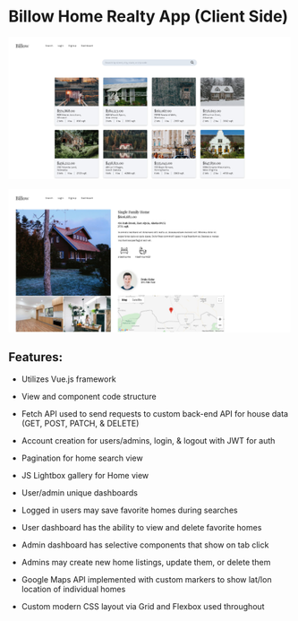 # Billow Home Realty App (Client Side)

![Search view](./README-imgs/billow-search-img.jpg)

![Home view](./README-imgs/billow-home-img.jpg)

## Features:

* Utilizes Vue.js framework

* View and component code structure

* Fetch API used to send requests to custom back-end API for house data (GET, POST, PATCH, & DELETE)

* Account creation for users/admins, login, & logout with JWT for auth

* Pagination for home search view

* JS Lightbox gallery for Home view

* User/admin unique dashboards

* Logged in users may save favorite homes during searches

* User dashboard has the ability to view and delete favorite homes

* Admin dashboard has selective components that show on tab click

* Admins may create new home listings, update them, or delete them

* Google Maps API implemented with custom markers to show lat/lon location of individual homes

* Custom modern CSS layout via Grid and Flexbox used throughout 